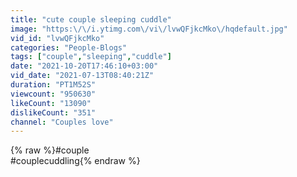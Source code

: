 ```yaml
---
title: "cute couple sleeping cuddle"
image: "https:\/\/i.ytimg.com\/vi\/lvwQFjkcMko\/hqdefault.jpg"
vid_id: "lvwQFjkcMko"
categories: "People-Blogs"
tags: ["couple","sleeping","cuddle"]
date: "2021-10-20T17:46:10+03:00"
vid_date: "2021-07-13T08:40:21Z"
duration: "PT1M52S"
viewcount: "950630"
likeCount: "13090"
dislikeCount: "351"
channel: "Couples love"
---
```

{% raw %}#couple<br />#couplecuddling{% endraw %}
